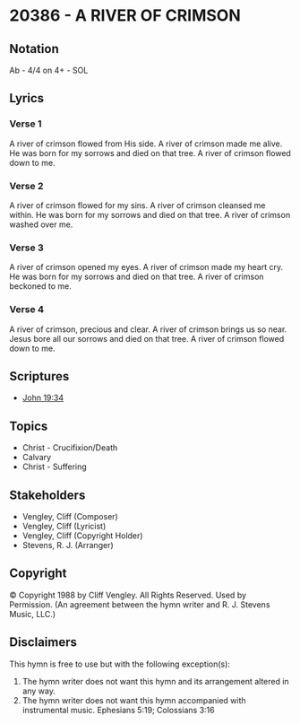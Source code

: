 # 20386 - A RIVER OF CRIMSON

## Notation

Ab - 4/4 on 4+ - SOL

## Lyrics

### Verse 1

A river of crimson flowed from His side. A river of crimson made me alive. He was born for my sorrows and died on that tree. A river of crimson flowed down to me.

### Verse 2

A river of crimson flowed for my sins. A river of crimson cleansed me within. He was born for my sorrows and died on that tree. A river of crimson washed over me.

### Verse 3

A river of crimson opened my eyes. A river of crimson made my heart cry. He was born for my sorrows and died on that tree. A river of crimson beckoned to me.

### Verse 4

A river of crimson, precious and clear. A river of crimson brings us so near. Jesus bore all our sorrows and died on that tree. A river of crimson flowed down to me.


## Scriptures

- [John 19:34](https://www.biblegateway.com/passage/?search=John%2019%3A34)

## Topics

- Christ - Crucifixion/Death
- Calvary
- Christ - Suffering

## Stakeholders

- Vengley, Cliff (Composer)
- Vengley, Cliff (Lyricist)
- Vengley, Cliff (Copyright Holder)
- Stevens, R. J. (Arranger)

## Copyright

© Copyright 1988 by Cliff Vengley. All Rights Reserved. Used by Permission.
(An agreement between the hymn writer and R. J. Stevens Music, LLC.)

## Disclaimers

This hymn is free to use but with the following exception(s):
1. The hymn writer does not want this hymn and its arrangement altered in any way.
2. The hymn writer does not want this hymn accompanied with instrumental music.
Ephesians 5:19; Colossians 3:16

